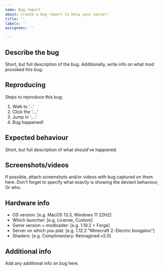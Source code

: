 ```yaml
---
name: Bug report
about: Create a bug report to help your server!
title: ''
labels: ''
assignees: ''

---
```


## Describe the bug
Short, but full description of the bug.
Additionally, write info on what mod provoked this bug.

## Reproducing
Steps to reproduce this bug:
1. Walk to '...'
2. Click the '....'
3. Jump in '....'
4. Bug happened!

## Expected behaviour
Short, but full description of what should've happened.

## Screenshots/videos
If possible, attach screenshots and/or videos with bug captured on them here.
Don't forget to specify what exactly is showing the deviant behaviour, Or who.

## Hardware info
 - OS version: [e.g. MacOS 13.3, Windows 11 22H2]
 - Which launcher: [e.g. License, Custom]
 - Game version + modloader: [e.g. 1.19.2 + Forge]
 - Server on which you plat: [e.g. 1.12.2 "Minecraft 2: Electric boogaloo"]
 - Shaders: [e.g. Complimentary: Reimagined v2.0]

## Additional info
Add any additional info on bug here.

